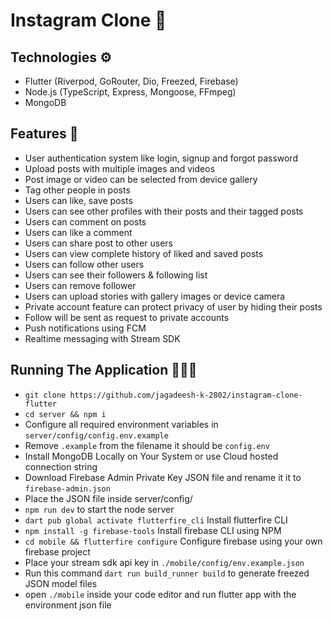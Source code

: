 # Instagram Clone 📸

## Technologies ⚙️

- Flutter (Riverpod, GoRouter, Dio, Freezed, Firebase)
- Node.js (TypeScript, Express, Mongoose, FFmpeg)
- MongoDB

## Features 📲

- User authentication system like login, signup and forgot password
- Upload posts with multiple images and videos
- Post image or video can be selected from device gallery
- Tag other people in posts
- Users can like, save posts
- Users can see other profiles with their posts and their tagged posts
- Users can comment on posts
- Users can like a comment
- Users can share post to other users
- Users can view complete history of liked and saved posts
- Users can follow other users
- Users can see their followers & following list
- Users can remove follower
- Users can upload stories with gallery images or device camera
- Private account feature can protect privacy of user by hiding their posts
- Follow will be sent as request to private accounts
- Push notifications using FCM
- Realtime messaging with Stream SDK

## Running The Application 🧑🏻‍💻

- `git clone https://github.com/jagadeesh-k-2802/instagram-clone-flutter`
- `cd server && npm i`
- Configure all required environment variables in `server/config/config.env.example`
- Remove `.example` from the filename it should be `config.env`
- Install MongoDB Locally on Your System or use Cloud hosted connection string
- Download Firebase Admin Private Key JSON file and rename it it to `firebase-admin.json`
- Place the JSON file inside server/config/
- `npm run dev` to start the node server
- `dart pub global activate flutterfire_cli` Install flutterfire CLI
- `npm install -g firebase-tools` Install firebase CLI using NPM
- `cd mobile && flutterfire configure` Configure firebase using your own firebase project
- Place your stream sdk api key in `./mobile/config/env.example.json`
- Run this command ```dart run build_runner build``` to generate freezed JSON model files
- open `./mobile` inside your code editor and run flutter app with the environment json file
